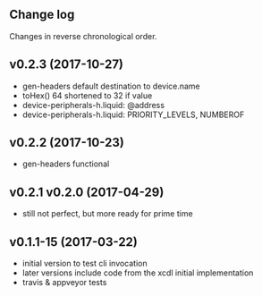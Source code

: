 ## Change log

Changes in reverse chronological order.

## v0.2.3 (2017-10-27)

* gen-headers default destination to device.name
* toHex() 64 shortened to 32 if value
* device-peripherals-h.liquid: @address
* device-peripherals-h.liquid: PRIORITY_LEVELS, NUMBEROF

## v0.2.2 (2017-10-23)

* gen-headers functional

## v0.2.1 v0.2.0 (2017-04-29)

* still not perfect, but more ready for prime time

## v0.1.1-15 (2017-03-22)

* initial version to test cli invocation
* later versions include code from the xcdl initial implementation
* travis & appveyor tests

